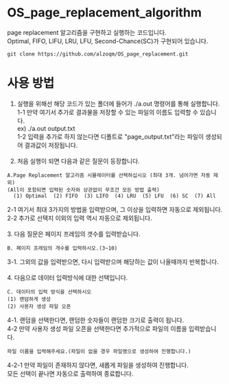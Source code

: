 # OS_page_replacement_algorithm
page replacement 알고리즘을 구현하고 실행하는 코드입니다. <br>
Optimal, FIFO, LIFU, LRU, LFU, Second-Chance(SC)가 구현되어 있습니다. <br>
```
git clone https://github.com/alzoqm/OS_page_replacement.git
```
# 사용 방법
1. 실행을 위해선 해당 코드가 있는 폴더에 들어가 ./a.out 명령어를 통해 실행합니다. <br>
1-1 만약 여기서 추가로 결과물을 저장할 수 있는 파일의 이름도 입력할 수 있습니다. <br>
ex) ./a.out output.txt <br>
1-2 입력을 추가로 하지 않는다면 디폴트로 "page_output.txt"라는 파일이 생성되어 결과값이 저장됩니다. <br><br>
2. 처음 실행이 되면 다음과 같은 질문이 등장합니다.<br>
  ```
  A.Page Replacement 알고리즘 시뮬레이터를 선택하십시오 (최대 3개. 넘어가면 자동 제외)
  (All이 포함되면 입력된 숫자와 상관없이 무조건 모든 방법 출력)
    (1) Optimal  (2) FIFO  (3) LIFO  (4) LRU  (5) LFU  (6) SC  (7) All
  ```
  2-1 여기서 최대 3가지의 방법을 입력받으며, 그 이상을 입력하면 자동으로 제외됩니다.<br>
  2-2 추가로 선택지 이외의 입력 역시 자동으로 제외됩니다. <br><br>
3. 다음 질문은 페이지 프레임의 갯수를 입력받습니다. <br>
  ```
  B. 페이지 프레임의 개수를 입력하시오.(3~10)
  ```
3-1. 그외의 값을 입력받으면, 다시 입력받으며 해당하는 값이 나올때까지 반복합니다.<br><br>
4. 다음으로 데이터 입력방식에 대한 선택입니다.<br>
```
C. 데이터의 입력 방식을 선택하시오
(1) 랜덤하게 생성
(2) 사용자 생성 파일 오픈
```
4-1. 랜덤을 선택한다면, 랜덤한 숫자들이 랜덤한 크기로 출력이 됩니다.<br>
4-2 만약 사용자 생성 파일 오픈을 선택한다면 추가적으로 파일의 이름을 입력받습니다.<br>
```
파일 이름을 입력해주세요.(파일이 없을 경우 파일명으로 생성하여 진행합니다.)
```
4-2-1 만약 파일이 존재하지 않다면, 새롭게 파일을 생성하여 진행합니다.<br>
모든 선택이 끝나면 자동으로 출력하여 종료합니다.<br>
